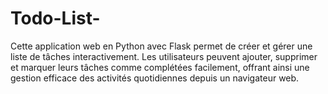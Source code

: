 # Todo-List-
 Cette application web en Python avec Flask permet de créer et gérer une liste de tâches interactivement. Les utilisateurs peuvent ajouter, supprimer et marquer leurs tâches comme complétées facilement, offrant ainsi une gestion efficace des activités quotidiennes depuis un navigateur web.
